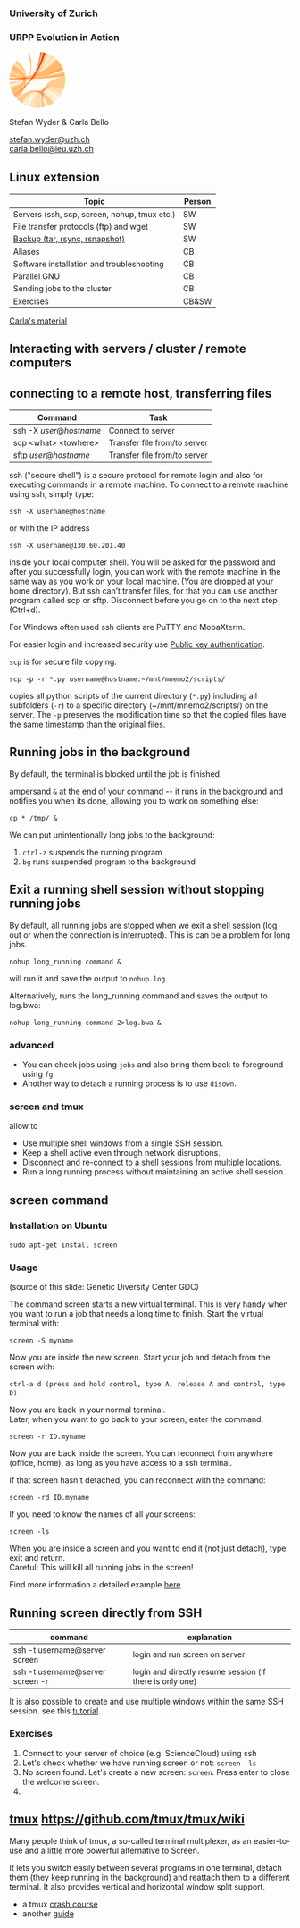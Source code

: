 ### University of Zurich
### URPP Evolution in Action
![URPP logo](Logo_URPP_kl2.png)

Stefan Wyder & Carla Bello

stefan.wyder@uzh.ch  
carla.bello@ieu.uzh.ch


## Linux extension


Topic             | Person 
----------------- | --------------------------
Servers (ssh, scp, screen, nohup, tmux etc.) | SW
File transfer protocols (ftp) and wget | SW
[Backup (tar, rsync, rsnapshot)](Backup.md) | SW
Aliases | CB
Software installation and troubleshooting | CB
Parallel GNU | CB
Sending jobs to the cluster | CB
Exercises | CB&SW  
  
  
[Carla's material](https://github.com/carlalbc/URPP_tutorials/blob/master/Linux_command_line_II/PartII_Aliases_installation_and_parallel.md)


## Interacting with servers / cluster / remote computers

## connecting to a remote host, transferring files

**Command** | **Task**
------------|----------
ssh -X *user*@*hostname* | Connect to server
scp \<what\> \<towhere\> | Transfer file from/to server
sftp *user*@*hostname* | Transfer file from/to server

ssh ("secure shell") is a secure protocol for remote login and also for executing commands in a remote machine. To connect to a remote machine using ssh, simply type:
```
ssh -X username@hostname
```
or with the IP address
```
ssh -X username@130.60.201.40
```
inside your local computer shell. You will be asked for the password and after you successfully login, 
you can work with the remote machine in the same way as you work on your local machine. (You are dropped at your home directory). But ssh can’t transfer files, for that you can use another program called scp or sftp. Disconnect before you go on to the next step (Ctrl+d).  
  
For Windows often used ssh clients are PuTTY and MobaXterm.  

For easier login and increased security use [Public key authentication](https://help.ubuntu.com/community/SSH/OpenSSH/Keys).  
  
  
`scp` is for secure file copying.
```
scp -p -r *.py username@hostname:~/mnt/mnemo2/scripts/
```
copies all python scripts of the current directory (`*.py`) including all subfolders (`-r`) to a specific directory (~/mnt/mnemo2/scripts/) on the server.
The `-p` preserves the modification time so that the copied files have the same timestamp than the original files.

## Running jobs in the background

By default, the terminal is blocked until the job is finished.

ampersand `&` at the end of your command -- it runs in the background and notifies you when its done, allowing you to work on something else:
```
cp * /tmp/ &
```

We can put unintentionally long jobs to the background:  

1. `ctrl-z` suspends the running program
2. `bg` runs suspended program to the background  
  

## Exit a running shell session without stopping running jobs

By default, all running jobs are stopped when we exit a shell session (log out or when the connection is interrupted). This is can be a problem for long jobs.
```
nohup long_running command &
```
will run it and save the output to `nohup.log`.  
  

Alternatively, runs the long_running command and saves the output to log.bwa:  
```
nohup long_running command 2>log.bwa &
```

### advanced

- You can check jobs using `jobs` and also bring them back to foreground using `fg`.  
- Another way to detach a running process is to use `disown`.


### screen and tmux

allow to

- Use multiple shell windows from a single SSH session.  
- Keep a shell active even through network disruptions.
- Disconnect and re-connect to a shell sessions from multiple locations.
- Run a long running process without maintaining an active shell session.


## screen command

### Installation on Ubuntu

```
sudo apt-get install screen
```

### Usage

(source of this slide: Genetic Diversity Center GDC)  

The command screen starts a new virtual terminal. This is very handy when you want to run a job that needs a long time to finish. Start the virtual terminal with:  
```
screen -S myname
```
Now you are inside the new screen. Start your job and detach from the screen with:  
```
ctrl-a d (press and hold control, type A, release A and control, type D)
```
Now you are back in your normal terminal.  
Later, when you want to go back to your screen, enter the command:  
```
screen -r ID.myname
```
Now you are back inside the screen. You can reconnect from anywhere (office, home), as long as you have access to a ssh terminal.  
  
If that screen hasn't detached, you can reconnect with the command:
```
screen -rd ID.myname
```
  
If you need to know the names of all your screens:
```
screen -ls
```
When you are inside a screen and you want to end it (not just detach), type exit and return.  
Careful: This will kill all running jobs in the screen!  

Find more information a detailed example [here](https://www.rackaid.com/blog/linux-screen-tutorial-and-how-to/)


## Running screen directly from SSH

command                       | explanation
----------------------------- | --------------------
ssh -t username@server screen | login and run screen on server
ssh -t username@server screen -r | login and directly resume session (if there is only one)


It is also possible to create and use multiple windows within the same SSH session. see this [tutorial](https://hostpresto.com/community/tutorials/how-to-use-screen-on-linux/).



### Exercises

1. Connect to your server of choice (e.g. ScienceCloud) using ssh
2. Let's check whether we have running screen or not: `screen -ls`
3. No screen found. Let's create a new screen: `screen`. Press enter to close the welcome screen.
4. 


## [tmux](https://github.com/tmux/tmux/wiki) https://github.com/tmux/tmux/wiki

Many people think of tmux, a so-called terminal multiplexer, as an easier-to-use and a little more powerful alternative to Screen.
  
It lets you switch easily between several programs in one terminal, detach them (they keep running in the background) and reattach them to a different terminal. It also provides vertical and horizontal window split support.  
  
- a tmux [crash course](https://robots.thoughtbot.com/a-tmux-crash-course)
- another [guide](https://www.hamvocke.com/blog/a-quick-and-easy-guide-to-tmux/)
